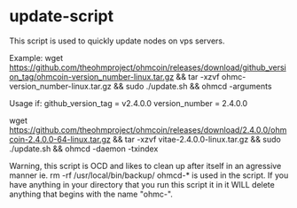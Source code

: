 # update-script
This script is used to quickly update nodes on vps servers.

Example:
wget https://github.com/theohmproject/ohmcoin/releases/download/github_version_tag/ohmcoin-version_number-linux.tar.gz && tar -xzvf ohmc-version_number-linux.tar.gz  && sudo ./update.sh && ohmcd -arguments

Usage if:
github_version_tag = v2.4.0.0
version_number = 2.4.0.0

wget https://github.com/theohmproject/ohmcoin/releases/download/2.4.0.0/ohmcoin-2.4.0.0-64-linux.tar.gz && tar -xzvf vitae-2.4.0.0-linux.tar.gz  && sudo ./update.sh && ohmcd -daemon -txindex


Warning, this script is OCD and likes to clean up after itself in an agressive manner ie. rm -rf /usr/local/bin/backup/ ohmcd-* is used in the script. If you have anything in your directory that you run this script it in it WILL delete anything that begins with the name "ohmc-".
